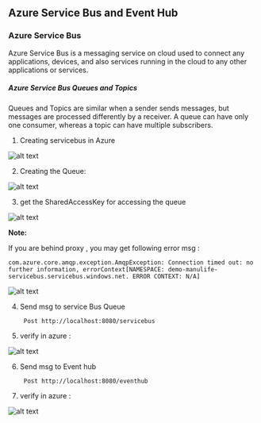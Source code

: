 ## Azure Service Bus and Event Hub

### Azure Service Bus

Azure Service Bus is a messaging service on cloud used to connect any applications, devices, and also services running in the cloud to any other applications or services.

##### Azure Service Bus Queues and Topics

Queues and Topics are similar when a sender sends messages, but messages are processed differently by a receiver. A queue can have only one consumer, whereas a topic can have multiple subscribers.

1. Creating servicebus in Azure 

![alt text](https://github.com/parane/manulife-aks-training/raw/main/images/sv.JPG)


2. Creating the Queue:

![alt text](https://github.com/parane/manulife-aks-training/raw/main/images/sv3.JPG)


3. get the SharedAccessKey for accessing the queue 

![alt text](https://github.com/parane/manulife-aks-training/raw/main/images/sv2.JPG)

**Note:**

If you are behind proxy , you may get following error msg  :

    com.azure.core.amqp.exception.AmqpException: Connection timed out: no further information, errorContext[NAMESPACE: demo-manulife-servicebus.servicebus.windows.net. ERROR CONTEXT: N/A]
![alt text](https://github.com/parane/manulife-aks-training/raw/main/images/sv6.JPG)


4. Send msg to service Bus Queue 
    
        Post http://localhost:8080/servicebus
        
5. verify in azure :

![alt text](https://github.com/parane/manulife-aks-training/raw/main/images/sv4.JPG)

6. Send msg to Event hub
    
        Post http://localhost:8080/eventhub
        
7. verify in azure :

![alt text](https://github.com/parane/manulife-aks-training/raw/main/images/sv5.JPG)
